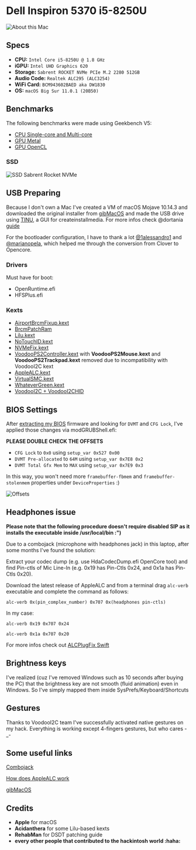 # Dell Inspiron 5370 i5-8250U

![About this Mac](https://i.imgur.com/sL3fQd0.png)

## Specs
* **CPU:** `Intel Core i5-8250U @ 1.8 GHz`
* **iGPU:** `Intel UHD Graphics 620`
* **Storage:** `Sabrent ROCKET NVMe PCIe M.2 2280 512GB`
* **Audio Code:** `Realtek ALC295 (ALC3254)`
* **WiFi Card:** `BCM943602BAED aka DW1830`
* **OS:** `macOS Big Sur 11.0.1 (20B50)`


## Benchmarks

The following benchmarks were made using Geekbench V5:

- [CPU Single-core and Multi-core](https://browser.geekbench.com/v5/cpu/2830516)
- [GPU Metal](https://browser.geekbench.com/v5/compute/1173808)
- [GPU OpenCL](https://browser.geekbench.com/v5/compute/1173815)

### SSD

![SSD Sabrent Rocket NVMe](https://i.imgur.com/hEA5Da5.png)


## USB Preparing

Because I don't own a Mac I've created a VM of macOS Mojave 10.14.3 and downloaded the original installer from [gibMacOS](https://github.com/corpnewt/gibMacOS) and made the USB drive using [TINU](https://github.com/ITzTravelInTime/TINU/), a GUI for createinstallmedia. For more infos check @dortania [guide](https://dortania.github.io/OpenCore-Desktop-Guide/installer-guide/mac-install.html)

For the bootloader configuration, I have to thank a lot [@1alessandro1](https://github.com/1alessandro1) and [@marianopela](https://github.com/marianopela), which helped me through the conversion from Clover to Opencore.

### Drivers

Must have for boot:

* OpenRuntime.efi
* HFSPlus.efi

### Kexts

* [AirportBrcmFixup.kext](https://github.com/acidanthera/AirportBrcmFixup/releases/latest)
* [BrcmPatchRam](https://github.com/acidanthera/BrcmPatchRAM/releases/latest)
* [Lilu.kext](https://github.com/acidanthera/Lilu/releases/latest)
* [NoTouchID.kext](https://github.com/al3xtjames/NoTouchID/releases/latest)
* [NVMeFix.kext](https://github.com/acidanthera/NVMeFix/releases/latest)
* [VoodooPS2Controller.kext](https://github.com/acidanthera/VoodooPS2/releases/latest) with **VoodooPS2Mouse.kext** and **VoodooPS2Trackpad.kext** removed due to incompatibility with VoodooI2C kext
* [AppleALC.kext](https://github.com/acidanthera/AppleALC/releases/latest)
* [VirtualSMC.kext](https://github.com/acidanthera/VirtualSMC/releases/latest)
* [WhateverGreen.kext](https://github.com/acidanthera/WhateverGreen/releases)
* [VoodooI2C + VoodooI2CHID](https://github.com/alexandred/VoodooI2C/releases/latest)

## BIOS Settings

After [extracting my BIOS](https://github.com/dreamwhite/bios-extraction-guide/tree/master/Dell) firmware and looking for `DVMT` and `CFG Lock`, I've applied those changes via modGRUBShell.efi:

**PLEASE DOUBLE CHECK THE OFFSETS**

- `CFG Lock` to `0x0` using `setup_var 0x527 0x00`
- `DVMT Pre-allocated` to `64M` using `setup_var 0x7E8 0x2`
- `DVMT Total Gfx Mem` to `MAX` using `setup_var 0x7E9 0x3`

In this way, you won't need more `framebuffer-fbmem` and `framebuffer-stolenmem` properties under `DeviceProperties` :) 

![Offsets](https://i.imgur.com/YnI7V3b.jpg)

## Headphones issue

**Please note that the following procedure doesn't require disabled SIP as it installs the executable inside /usr/local/bin :")**

Due to a combojack (microphone with headphones jack) in this laptop, after some months I've found the solution:

Extract your codec dump (e.g. use HdaCodecDump.efi OpenCore tool) and find Pin-ctls of Mic Line-In (e.g. 0x19 has Pin-Ctls 0x24, and 0x1a has Pin-Ctls 0x20).

Download the latest release of AppleALC and from a terminal drag `alc-verb` executable and complete the command as follows:

`alc-verb 0x(pin_complex_number) 0x707 0x(headphones pin-ctls)`

In my case:

`alc-verb 0x19 0x707 0x24`

`alc-verb 0x1a 0x707 0x20`

For more infos check out [ALCPlugFix Swift](https://github.com/black-dragon74/ALCPlugFix-Swift)

## Brightness keys

I've realized (cuz I've removed Windows such as 10 seconds after buying the PC) that the brightness key are not smooth (fluid animation) even in Windows. So I've simply mapped them inside SysPrefs/Keyboard/Shortcuts 

## Gestures

Thanks to VoodooI2C team I've successfully activated native gestures on my hack. Everything is working except 4-fingers gestures, but who cares -_- 

## Some useful links

[Combojack](https://osxlatitude.com/forums/topic/11316-how-to-fix-static-noisedistortioncrackling-sound-and-combo-jack-on-laptops/)

[How does AppleALC work](https://osxlatitude.com/forums/topic/1946-complete-applehda-patching-guide/)

[gibMacOS](https://github.com/corpnewt/gibMacOS)

## Credits

* **Apple** for macOS
* **Acidanthera** for some Lilu-based kexts
* **RehabMan** for DSDT patching guide
* **every other people that contributed to the hackintosh world :haha:**



